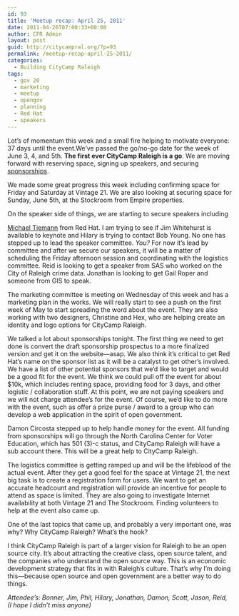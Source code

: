 ```yaml
---
id: 93
title: 'Meetup recap: April 25, 2011'
date: 2011-04-26T07:00:33+00:00
author: CFR Admin
layout: post
guid: http://citycampral.org/?p=93
permalink: /meetup-recap-april-25-2011/
categories:
  - Building CityCamp Raleigh
tags:
  - gov 20
  - marketing
  - meetup
  - opengov
  - planning
  - Red Hat
  - speakers
---
```

Lot&#8217;s of momentum this week and a small fire helping to motivate everyone: 37 days until the event.We&#8217;ve passed the go/no-go date for the week of June 3, 4, and 5th. **The first ever CityCamp Raleigh is a go**. We are moving forward with reserving space, signing up speakers, and securing <a title="sponsorships" href="/sponsors/" target="_blank">sponsorships</a>.

We made some great progress this week including confirming space for Friday and Saturday at Vintage 21. We are also looking at securing space for Sunday, June 5th, at the Stockroom from Empire properties.

On the speaker side of things, we are starting to secure speakers including<!--more-->

<a title="Michael Tiemann" href="http://en.wikipedia.org/wiki/Michael_Tiemann" target="_blank">Michael Tiemann</a> from Red Hat. I am trying to see if Jim Whitehurst is available to keynote and Hilary is trying to contact Bob Young. No one has stepped up to lead the speaker committee. _You?_ For now it&#8217;s lead by committee and after we secure our speakers, it will be a matter of scheduling the Friday afternoon session and coordinating with the logistics committee. Reid is looking to get a speaker from SAS who worked on the City of Raleigh crime data. Jonathan is looking to get Gail Roper and someone from GIS to speak.

The marketing committee is meeting on Wednesday of this week and has a marketing plan in the works. We will really start to see a push on the first week of May to start spreading the word about the event. They are also working with two designers, Christine and Hex, who are helping create an identity and logo options for CityCamp Raleigh.

We talked a lot about sponsorships tonight. The first thing we need to get done is convert the draft sponsorship prospectus to a more finalized version and get it on the website—asap. We also think it&#8217;s critical to get Red Hat&#8217;s name on the sponsor list as it will be a catalyst to get other&#8217;s involved. We have a list of other potential sponsors that we&#8217;d like to target and would be a good fit for the event. We think we could pull off the event for about $10k, which includes renting space, providing food for 3 days, and other logistic / collaboration stuff. At this point, we are not paying speakers and we will not charge attendee&#8217;s for the event. Of course, we&#8217;d like to do more with the event, such as offer a prize purse / award to a group who can develop a web application in the spirit of open government.

Damon Circosta stepped up to help handle money for the event. All funding from sponsorships will go through the North Carolina Center for Voter Education, which has 501 (3)-c status, and CityCamp Raleigh will have a sub account there. This will be a great help to CityCamp Raleigh.

The logistics committee is getting ramped up and will be the lifeblood of the actual event. After they get a good feel for the space at Vintage 21, the next big task is to create a registration form for users. We want to get an accurate headcount and registration will provide an incentive for people to attend as space is limited. They are also going to investigate Internet availability at both Vintage 21 and The Stockroom. Finding volunteers to help at the event also came up.

One of the last topics that came up, and probably a very important one, was why? Why CityCamp Raleigh? What&#8217;s the hook?

I think CityCamp Raleigh is part of a larger vision for Raleigh to be an open source city. It&#8217;s about attracting the creative class, open source talent, and the companies who understand the open source way. This is an economic development strategy that fits in with Raleigh&#8217;s culture. That&#8217;s why I&#8217;m doing this—because open source and open government are a better way to do things.

_Attendee&#8217;s: Bonner, Jim, Phil, Hilary, Jonathan, Damon, Scott, Jason, Reid, (I hope I didn&#8217;t miss anyone)_